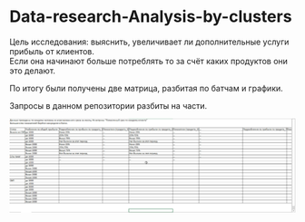 # Data-research-Analysis-by-clusters

Цель исследования: выяснить, увеличивает ли дополнительные услуги прибыль от клиентов.  
Если она начинают больше потреблять то за счёт каких продуктов они это делают. 

По итогу были получены две матрица, разбитая по батчам и графики. 

Запросы в данном репозитории разбиты на части. 

![alt text](https://github.com/BelieveIN123/Data-research-Analysis-by-clusters/blob/main/Схематичный%20итог.jpg)
